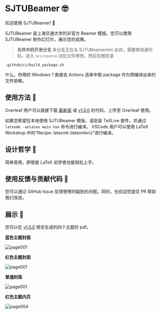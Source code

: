# SJTUBeamer 🤓

欢迎使用 SJTUBeamer! 🥳

SJTUBeamer 是上海交通大学的非官方 Beamer 模版。您可以使用 SJTUBeamer 制作幻灯片，展示您的成果。

> **合并中的开发分支** 本分支正在与 SJTUBeamermin 合并。需要修改源代码，进入 `src/source` 对应文件修改，然后在根目录
```
.github/ci/build_package.sh
```
什么，你用的 Windows？直接去 Actions 选单中取 package 作为预编译出来的文件依赖。

## 使用方法 🧰

Overleaf 用户可以直接下载 [最新版](https://github.com/sjtug/SJTUBeamer/archive/refs/heads/main.zip) 或 
[v1.0.0](https://github.com/sjtug/SJTUBeamer/releases/tag/v1.0.0) 的代码，上传至 Overleaf 使用。

如果您希望在本地使用 SJTUBeamer 模版，请安装 TeXLive 套件，并通过 `latexmk -xelatex main.tex` 命令进行编译。
VSCode 用户可以使用 LaTeX Workshop 中的“Recipe: latexmk (latexmkrc)”进行编译。

## 设计哲学 💭

简单易用，即使是 LaTeX 初学者也能轻松上手。

## 使用反馈与贡献代码 👷

您可以通过 GitHub Issue 反馈使用时碰到的问题。同时，也欢迎您提交 PR 帮助我们改进。

## 展示 🧐

您可以在 [v1.0.0](https://github.com/sjtug/SJTUBeamer/releases/tag/v1.0.0) 预览生成的四个主题的 pdf。

**蓝色主题封面**

![page001](https://user-images.githubusercontent.com/4198311/119085675-be619a80-ba36-11eb-878f-609b2882dc35.png)

**红色主题封面**

![page001](https://user-images.githubusercontent.com/4198311/119085697-c7526c00-ba36-11eb-8a70-296f8f36c2d6.png)

**普通封面**

![page001](https://user-images.githubusercontent.com/4198311/118810621-aa0a8a00-b8de-11eb-907e-6342c156ea53.png)

**红色主题内页**

![page004](https://user-images.githubusercontent.com/4198311/118810609-a70f9980-b8de-11eb-84b3-68918c905817.png)

